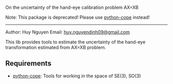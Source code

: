 On the uncertainty of the hand-eye calibration problem AX=XB

Note: This package is deprecated! Please use [python-cope](https://github.com/dinhhuy2109/python-cope) instead!

------------
Author: Huy Nguyen
Email: huy.nguyendinh09@gmail.com

This lib provides tools to estimate the uncertainty of the hand-eye transformation estimated from AX=XB problem.

Requirements
------------

- [python-cope](https://github.com/dinhhuy2109/python-cope): Tools for working in the space of SE(3), SO(3)
